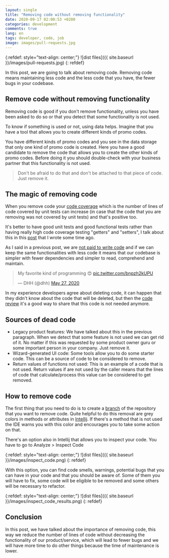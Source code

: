 ```yaml
---
layout: single
title: "Removing code without removing functionality"
date: 2020-09-17 02:00:53 +0200
categories: development
comments: true
lang: en
tags: developer, code, job
image: images/pull-requests.jpg 
---
```


{:refdef: style="text-align: center;"}
![dist files]({{ site.baseurl }}/images/pull-requests.jpg)
{: refdef}

In this post, we are going to talk about removing code. Removing code means maintaining less code and the less code that you have, the fewer bugs in your codebase. 

Remove code without removing functionality
---------------------------------------------
Removing code is good if you don't remove functionality, unless you have been asked to do so or that you detect that some functionality is not used. 

To know if something is used or not, using data helps. Imagine that you have a tool that allows you to create different kinds of promo codes. 

You have different kinds of promo codes and you see in the data storage that only one kind of promo code is created. Here you have a good candidate to remove the code that allows you to create the other kinds of promo codes. Before doing it you should double-check with your business partner that this functionality is not used.

> Don't be afraid to do that and don't be attached to that piece of code. Just remove it. 

The magic of removing code
--------------------------------
When you remove code your <a href="{{ site.baseurl }}{% post_url 2020-04-26-increase-coverage-in-your-java-code %}"> code coverage</a> which is the number of lines of code covered by unit tests can increase (in case that the code that you are removing was not covered by unit tests) and that's positive too. 

It's better to have good unit tests and good functional tests rather than having really high code coverage testing "getters" and "setters", I talk about this in this <a href="{{ site.baseurl }}{% post_url 2020-04-26-increase-coverage-in-your-java-code %}">post</a> that I wrote some time ago.

As I said in a previous post, we are <a href="{{ site.baseurl }}{% post_url 2020-09-09-you-are-not-paid-to-code %}"> not paid to write code</a> and if we can keep the same functionalities with less code it means that our codebase is simpler with fewer dependencies and simpler to read, comprehend and maintain.

<blockquote class="twitter-tweet"><p lang="en" dir="ltr">My favorite kind of programming 😍 <a href="https://t.co/bnpzh2kUPU">pic.twitter.com/bnpzh2kUPU</a></p>&mdash; DHH (@dhh) <a href="https://twitter.com/dhh/status/1265448226804518912?ref_src=twsrc%5Etfw">May 27, 2020</a></blockquote> <script async src="https://platform.twitter.com/widgets.js" charset="utf-8"></script>

In my experience developers agree about deleting code, it can happen that they didn't know about the code that will be deleted, but then the <a href="{{ site.baseurl }}{% post_url 2018-01-31-the-importance-of-code-reviews %}">code review</a> it's a good way to share that this code is not needed anymore. 
 
Sources of dead code
---------------------------------------
- Legacy product features: We have talked about this in the previous paragraph. When we detect that some feature is not used we can get rid of it. No matter if this was requested by some product owner guru or some important person in your company. Just remove it.
- Wizard-generated UI code: Some tools allow you to do some starter code. This can be a source of code to be considered to remove. 
- Return values of functions not used: This is an example of a code that is not used. Return values if are not used by the caller means that the lines of code that calculate/process this value can be considered to get removed. 

How to remove code
--------------------------------------------
The first thing that you need to do is to create a <a href="https://en.wikipedia.org/wiki/Branching_(version_control)">branch</a> of the repository that you want to remove code. Quite helpful to do this removal are grey colors in methods or attributes in <a href="https://www.jetbrains.com/idea/">Intellij</a>. If there's a method that is not used the IDE warns you with this color and encourages you to take some action on that.

There's an option also in Intellij that allows you to inspect your code. You have to go to Analyze > Inspect Code

{:refdef: style="text-align: center;"}
![dist files]({{ site.baseurl }}/images/inspect_code.png)
{: refdef}

With this option, you can find code smells, warnings, potential bugs that you can have in your code and that you should be aware of. Some of them you will have to fix, some code will be eligible to be removed and some others will be necessary to refactor. 

{:refdef: style="text-align: center;"}
![dist files]({{ site.baseurl }}/images/inspect_code_results.png)
{: refdef}

Conclusion
----------------------------
In this post, we have talked about the importance of removing code, this way we reduce the number of lines of code without decreasing the functionality of our product/service, which will lead to fewer bugs and we will have more time to do other things because the time of maintenance is lower.








